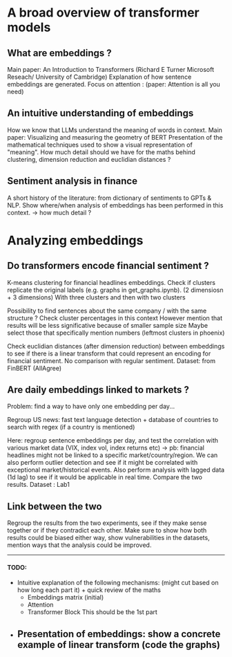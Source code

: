 # A broad overview of transformer models 

## What are embeddings ? 
Main paper: An Introduction to Transformers (Richard E Turner Microsoft Reseach/ University of Cambridge)
Explanation of how sentence embeddings are generated.
Focus on attention : (paper: Attention is all you need)

## An intuitive understanding of embeddings
How we know that LLMs understand the meaning of words in context. 
Main paper: Visualizing and measuring the geometry of BERT
Presentation of the mathematical techniques used to show a visual representation of "meaning".
How much detail should we have for the maths behind clustering, dimension reduction and euclidian distances ?

## Sentiment analysis in finance
A short history of the literature: from dictionary of sentiments to GPTs & NLP. 
Show where/when analysis of embeddings has been performed in this context. 
-> how much detail ?

# Analyzing embeddings

## Do transformers encode financial sentiment ? 
K-means clustering for financial headlines embeddings. 
Check if clusters replicate the original labels (e.g. graphs in get_graphs.ipynb). (2 dimensiosn + 3 dimensions)
With three clusters and then with two clusters

Possibility to find sentences about the same company / with the same structure ? 
Check cluster percentages in this context 
However mention that results will be less significative because of smaller sample size
Maybe select those that specifically mention numbers (leftmost clusters in phoenix)

Check euclidian distances (after dimension reduction) between embeddings to see if there is a linear transform that could represent an encoding for financial sentiment.
No comparison with regular sentiment. 
Dataset: from FinBERT (AllAgree)

## Are daily embeddings linked to markets ?
Problem: find a way to have only one embedding per day... 

Regroup US news: fast text language detection + database of countries to search with regex (if a country is mentioned)

Here: regroup sentence embeddings per day, and test the correlation with various market data (VIX, index vol, index returns etc) -> pb: financial headlines might not be linked to a specific market/country/region. 
We can also perform outlier detection and see if it might be correlated with exceptional market/historical events.
Also perform analysis with lagged data (1d lag) to see if it would be applicable in real time. Compare the two results. 
Dataset : Lab1

## Link between the two
Regroup the results from the two experiments, see if they make sense together or if they contradict each other. 
Make sure to show how both results could be biased either way, show vulnerabilities in the datasets, mention ways that the analysis could be improved.

--- 

#### TODO:
- Intuitive explanation  of the following mechanisms: (might cut based on how long each part it) + quick review of the maths
    - Embeddings matrix (initial)
    - Attention 
    - Transformer Block 
This should be the 1st part 
- Presentation of embeddings: show a concrete example of linear transform (code the graphs)
    - 
    

